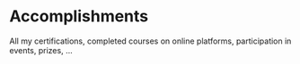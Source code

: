 # Accomplishments
All my certifications, completed courses on online platforms, participation in events, prizes, ...

